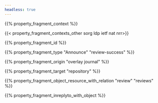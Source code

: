 ```yaml
---
headless: true
---
```


{{% property_fragment_context %}}

{{< property_fragment_contexts_other sorg ldp ietf nat nrr>}}

{{% property_fragment_id %}}

{{% property_fragment_type "Announce" "review-success" %}}

{{% property_fragment_origin "overlay journal" %}}

{{% property_fragment_target "repository" %}}

{{% property_fragment_object_resource_with_relation "review" "reviews" %}}

{{% property_fragment_inreplyto_with_object %}}

